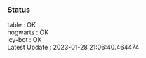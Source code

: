 ### Status


table : OK  
hogwarts : OK  
icy-bot : OK  
Latest Update : 2023-01-28 21:06:40.464474
